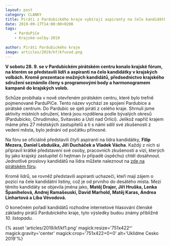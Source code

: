 ```yaml
---
layout: post
category: CLANKY
title: Piráti z Pardubického kraje vybírají aspiranty na čelo kandidátky do krajských voleb 
date: 2019-09-17T14:00:00+0200
tags: 
    - ParduPiCe
    - Krajské-volby-2019
   
author: Piráti Pardubického kraje
image: articles/2019/kf/kfuvod.png
---
```


**V sobotu 28. 9. se v Pardubickém pirátském centru konalo krajské fórum, na kterém se představili lídři a aspiranti na čelo kandidátky v krajských volbách. Kromě prezentace možných kandidátů,  předsednictvo krajského sdružení seznámilo členy s programovými body a harmonogramem kampaně do krajských voleb.**

Schůze probíhala v nově otevřeném pirátském centru, které bylo trefně pojmenované ParduPiCe. Tento název vychází ze spojení Pardubice a pirátské centrum. 
Do Pardubic se sjeli piráti z celého kraje. Shrnuli jsme aktivity místních sdružení, která jsou rozdělena podle bývalých okresů (Pardubicko, Chrudimsko, Svitavsko a Ústí nad Orlicí). 
Jelikož napříč krajem máme přes 27 městských zastupitelů a ti s námi sdílí své zkušenosti z vedení města, bylo jednání od počátku přínosné.

Na fóru se oficiálně představili čtyři aspiranti na lídra kandidátky, **Filip Mezera, Daniel Lebduška, Jiří Ducháček a Vladek Vácha**. Každý z nich si připravil krátké představení své osoby, pracovních zkušeností a vizí, kterých by jako krajský zastupitel či hejtman (v případě úspěchu) chtěl dosáhnout. Jednotlivé proslovy kandidátů  na lídra můžete naleznout na [zde na pirátském fóru](https://forum.pirati.cz/viewtopic.php?f=414&t=48832).

Kromě lídrů, se rovněž představili aspiranti uchazeči, kteří mají zájem o pozici na čele kandidátní listiny, což je od prvního do desátého místa. Mezi těmito kandidáty se objevila jména jako, **Matěj Drajer, Jiří Hruška, Lenka Španihelová, Andrej Ramašeuski, David Marhold, Matěj Karas, Andrea Linhartová a Líba Vévodová.**

O konečném pořadí kandidátů rozhodne internetové hlasování členské základny pirátů Pardubického kraje, tyto výsledky budou známy přibližně *10. listopadu.*

{% asset 'articles/2019/kf/kf1.png' magick:resize='751x422^' magick:gravity='center' magick:crop='751x422+0+0' alt='Uklidme Cesko 2019'%}
